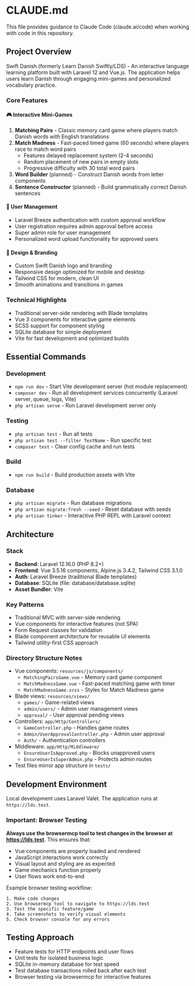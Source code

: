 # CLAUDE.md

This file provides guidance to Claude Code (claude.ai/code) when working with code in this repository.

## Project Overview

Swift Danish (formerly Learn Danish Swiftly/LDS) - An interactive language learning platform built with Laravel 12 and Vue.js. The application helps users learn Danish through engaging mini-games and personalized vocabulary practice.

### Core Features

#### 🎮 Interactive Mini-Games
1. **Matching Pairs** - Classic memory card game where players match Danish words with English translations
2. **Match Madness** - Fast-paced timed game (60 seconds) where players race to match word pairs
   - Features delayed replacement system (2-4 seconds)
   - Random placement of new pairs in empty slots
   - Progressive difficulty with 30 total word pairs
3. **Word Builder** (planned) - Construct Danish words from letter components
4. **Sentence Constructor** (planned) - Build grammatically correct Danish sentences

#### 👤 User Management
- Laravel Breeze authentication with custom approval workflow
- User registration requires admin approval before access
- Super admin role for user management
- Personalized word upload functionality for approved users

#### 🎨 Design & Branding
- Custom Swift Danish logo and branding
- Responsive design optimized for mobile and desktop
- Tailwind CSS for modern, clean UI
- Smooth animations and transitions in games

### Technical Highlights
- Traditional server-side rendering with Blade templates
- Vue 3 components for interactive game elements
- SCSS support for component styling
- SQLite database for simple deployment
- Vite for fast development and optimized builds

## Essential Commands

### Development
- `npm run dev` - Start Vite development server (hot module replacement)
- `composer dev` - Run all development services concurrently (Laravel server, queue, logs, Vite)
- `php artisan serve` - Run Laravel development server only

### Testing
- `php artisan test` - Run all tests
- `php artisan test --filter TestName` - Run specific test
- `composer test` - Clear config cache and run tests

### Build
- `npm run build` - Build production assets with Vite

### Database
- `php artisan migrate` - Run database migrations
- `php artisan migrate:fresh --seed` - Reset database with seeds
- `php artisan tinker` - Interactive PHP REPL with Laravel context

## Architecture

### Stack
- **Backend**: Laravel 12.16.0 (PHP 8.2+)
- **Frontend**: Vue 3.5.16 components, Alpine.js 3.4.2, Tailwind CSS 3.1.0
- **Auth**: Laravel Breeze (traditional Blade templates)
- **Database**: SQLite (file: database/database.sqlite)
- **Asset Bundler**: Vite

### Key Patterns
- Traditional MVC with server-side rendering
- Vue components for interactive features (not SPA)
- Form Request classes for validation
- Blade component architecture for reusable UI elements
- Tailwind utility-first CSS approach

### Directory Structure Notes
- Vue components: `resources/js/components/`
  - `MatchingPairsGame.vue` - Memory card game component
  - `MatchMadnessGame.vue` - Fast-paced matching game with timer
  - `MatchMadnessGame.scss` - Styles for Match Madness game
- Blade views: `resources/views/`
  - `games/` - Game-related views
  - `admin/users/` - Admin user management views
  - `approval/` - User approval pending views
- Controllers: `app/Http/Controllers/`
  - `GameController.php` - Handles game routes
  - `Admin/UserApprovalController.php` - Admin user approval
  - `Auth/` - Authentication controllers
- Middleware: `app/Http/Middleware/`
  - `EnsureUserIsApproved.php` - Blocks unapproved users
  - `EnsureUserIsSuperAdmin.php` - Protects admin routes
- Test files mirror app structure in `tests/`

## Development Environment

Local development uses Laravel Valet. The application runs at `https://lds.test`.

### Important: Browser Testing
**Always use the browsermcp tool to test changes in the browser at https://lds.test**. This ensures that:
- Vue components are properly loaded and rendered
- JavaScript interactions work correctly
- Visual layout and styling are as expected
- Game mechanics function properly
- User flows work end-to-end

Example browser testing workflow:
```
1. Make code changes
2. Use browsermcp tool to navigate to https://lds.test
3. Test the specific feature/game
4. Take screenshots to verify visual elements
5. Check browser console for any errors
```

## Testing Approach

- Feature tests for HTTP endpoints and user flows
- Unit tests for isolated business logic
- SQLite in-memory database for test speed
- Test database transactions rolled back after each test
- Browser testing via browsermcp for interactive features